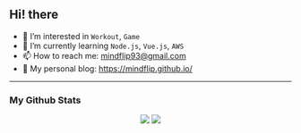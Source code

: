 ## Hi! there

- 👀 I’m interested in `Workout`, `Game`
- 🌱 I’m currently learning `Node.js`, `Vue.js`, `AWS`
- 📫 How to reach me: mindflip93@gmail.com
- 🧐 My personal blog: https://mindflip.github.io/

----

### My Github Stats
<center>
<img src="https://github-readme-stats.vercel.app/api?username=sysnar&show_icons=true&theme=radical"> 
<img src="https://github-readme-stats.vercel.app/api/top-langs/?username=sysnar&hide=html,scss,css,ejs&layout=compact">
</center>
